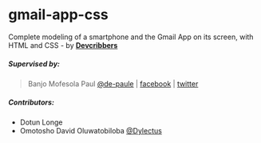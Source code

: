 # gmail-app-css
Complete modeling of a smartphone and the Gmail App on its screen, with HTML and CSS - by [**Devcribbers**](http://planetnest.org/devcrib)

##### Supervised by:
>   Banjo Mofesola Paul [@de-paule](https://github.com/De-paule) | 
    [facebook](https://facebook.com/mofesolab) |
    [twitter](https://twitter.com/mpdepaule)

##### Contributors:
* Dotun Longe 
* Omotosho David Oluwatobiloba [@Dylectus](https://github.com/Dylectus)